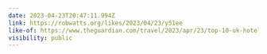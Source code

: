 ```yaml
---
date: 2023-04-23T20:47:11.994Z
link: https://robwatts.org/likes/2023/04/23/y51ee
like-of: https://www.theguardian.com/travel/2023/apr/23/top-10-uk-hotels-and-hideaways-in-landscaped-gardens
visibility: public
---
```

